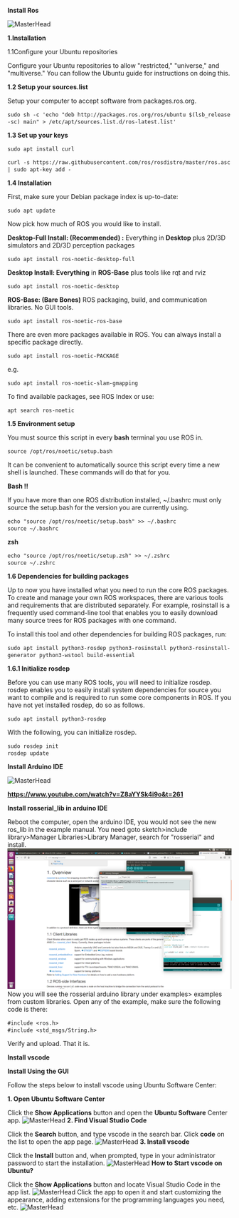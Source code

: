 **Install Ros**

![MasterHead](https://media.licdn.com/dms/image/D5612AQGAh7Y8yCgjOg/article-cover_image-shrink_720_1280/0/1674818999890?e=2147483647&v=beta&t=3oVv2l3vFBiHVwNZdVPxGWqsnFO4CrW3fGixox_7l4c)

**1.Installation**

1.1Configure your Ubuntu repositories

Configure your Ubuntu repositories to allow "restricted," "universe," and "multiverse." You can follow the Ubuntu guide for instructions on doing this. 

**1.2 Setup your sources.list**

Setup your computer to accept software from packages.ros.org. 

```
sudo sh -c 'echo "deb http://packages.ros.org/ros/ubuntu $(lsb_release -sc) main" > /etc/apt/sources.list.d/ros-latest.list'
```
**1.3 Set up your keys**
```
sudo apt install curl
```
```
curl -s https://raw.githubusercontent.com/ros/rosdistro/master/ros.asc | sudo apt-key add -
```
**1.4 Installation**

First, make sure your Debian package index is up-to-date: 
```
sudo apt update
```
Now pick how much of ROS you would like to install. 

**Desktop-Full Install: (Recommended) :** Everything in **Desktop** plus 2D/3D simulators and 2D/3D perception packages 
```
sudo apt install ros-noetic-desktop-full
```
**Desktop Install: Everything** in **ROS-Base** plus tools like rqt and rviz
```
sudo apt install ros-noetic-desktop
```
**ROS-Base: (Bare Bones)** ROS packaging, build, and communication libraries. No GUI tools. 
```
sudo apt install ros-noetic-ros-base
```
There are even more packages available in ROS. You can always install a specific package directly. 
```
sudo apt install ros-noetic-PACKAGE
```
e.g.
```
sudo apt install ros-noetic-slam-gmapping
```
To find available packages, see ROS Index or use: 
```
apt search ros-noetic
```
**1.5 Environment setup**

You must source this script in every **bash** terminal you use ROS in. 
```
source /opt/ros/noetic/setup.bash
```
It can be convenient to automatically source this script every time a new shell is launched. These commands will do that for you. 

**Bash !!**

If you have more than one ROS distribution installed, ~/.bashrc must only source the setup.bash for the version you are currently using. 
```
echo "source /opt/ros/noetic/setup.bash" >> ~/.bashrc
source ~/.bashrc
```
**zsh**
```
echo "source /opt/ros/noetic/setup.zsh" >> ~/.zshrc
source ~/.zshrc
```
**1.6 Dependencies for building packages**

Up to now you have installed what you need to run the core ROS packages. To create and manage your own ROS workspaces, there are various tools and requirements that are distributed separately. For example, rosinstall is a frequently used command-line tool that enables you to easily download many source trees for ROS packages with one command. 

To install this tool and other dependencies for building ROS packages, run: 
```
sudo apt install python3-rosdep python3-rosinstall python3-rosinstall-generator python3-wstool build-essential
```
**1.6.1 Initialize rosdep**

Before you can use many ROS tools, you will need to initialize rosdep. rosdep enables you to easily install system dependencies for source you want to compile and is required to run some core components in ROS. If you have not yet installed rosdep, do so as follows. 
```
sudo apt install python3-rosdep
```
With the following, you can initialize rosdep. 
```
sudo rosdep init
rosdep update
```
**Install Arduino IDE**

![MasterHead](https://mir-s3-cdn-cf.behance.net/projects/404/fa8eec103828487.Y3JvcCw4MzEsNjUwLDM5LDA.png)

**https://www.youtube.com/watch?v=Z8aYYSk4i9o&t=261**

**Install rosserial_lib in arduino IDE**

Reboot the computer, open the arduino IDE, you would not see the new ros_lib in the example manual. You need goto sketch>include library>Manager Libraries>Library Manager, search for "rosserial" and install.
![MasterHead](https://raw.githubusercontent.com/ctsuu/Arduino-in-ROS/master/rosserial_arduino_library.png)
Now you will see the rosserial arduino library under examples> examples from custom libraries. Open any of the example, make sure the following code is there:
```
#include <ros.h>
#include <std_msgs/String.h>
```
Verify and upload. That it is.

**Install vscode**

**Install Using the GUI**

Follow the steps below to install vscode using Ubuntu Software Center:

**1. Open Ubuntu Software Center**

Click the **Show Applications** button and open the **Ubuntu Software** Center app.
![MasterHead](https://phoenixnap.com/kb/wp-content/uploads/2022/05/open-ubuntu-software-center.png)
**2. Find Visual Studio Code**

Click the **Search** button, and type vscode in the search bar. Click **code** on the list to open the app page.
![MasterHead](https://phoenixnap.com/kb/wp-content/uploads/2022/05/find-vscode-in-ubuntu-software-center.png)
**3. Install vscode**

Click the **Install** button and, when prompted, type in your administrator password to start the installation.
![MasterHead](https://phoenixnap.com/kb/wp-content/uploads/2022/05/install-vscode-using-the-gui.png)
**How to Start vscode on Ubuntu?**

Click the **Show Applications** button and locate Visual Studio Code in the app list.
![MasterHead](https://phoenixnap.com/kb/wp-content/uploads/2022/05/open-vscode-ubuntu.png)
Click the app to open it and start customizing the appearance, adding extensions for the programming languages you need, etc.
![MasterHead](https://phoenixnap.com/kb/wp-content/uploads/2022/05/get-started-with-vscode-ubuntu.png)
